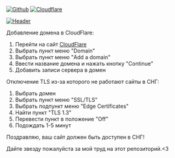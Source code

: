 [![Github](https://img.shields.io/badge/-Github-090909?style=for-the-badge&logo=github)](https://github.com/onexizz)
[![Cloudflare](https://img.shields.io/badge/-Cloudflare-090909?style=for-the-badge&logo=cloudflare)](https://dash.cloudflare.com/login)

[![Header](https://media.onexizz.space/images/cloudflare/onexizz.png)](https://onexizz.space)

Добавление домена в CloudFlare:

1. Перейти на сайт [CloudFlare](https://dash.cloudflare.com/login)
2. Выбрать пункт меню "Domain"
3. Выбрать пункт меню "Add a domain"
4. Ввести название домена и нажать кнопку "Continue"
5. Добавить записи сервера в домен

Отключение TLS из-за которого не работают сайты в СНГ:

1. Выбрать домен
2. Выбрать пункт меню "SSL/TLS"
3. Выбрать подпункт меню "Edge Certificates"
4. Найти пункт "TLS 1.3"
5. Перевести пункт в положение "Off"
6. Подождать 1-5 минут

Поздравляю, ваш сайт должен быть доступен в СНГ!

Дайте звезду пожалуйста за мой труд на этот репозиторий.<3


